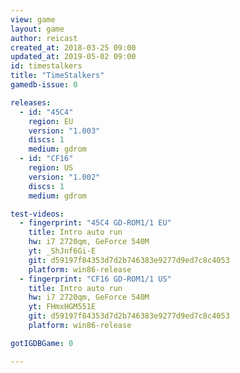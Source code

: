 ```yaml
---
view: game
layout: game
author: reicast
created_at: 2018-03-25 09:00
updated_at: 2019-05-02 09:00
id: timestalkers
title: "TimeStalkers"
gamedb-issue: 0

releases:
  - id: "45C4"
    region: EU
    version: "1.003"
    discs: 1
    medium: gdrom
  - id: "CF16"
    region: US
    version: "1.002"
    discs: 1
    medium: gdrom

test-videos:
  - fingerprint: "45C4 GD-ROM1/1 EU"
    title: Intro auto run
    hw: i7 2720qm, GeForce 540M
    yt: _ShJnf6Gi-E
    git: d59197f84353d7d2b746383e9277d9ed7c8c4053
    platform: win86-release
  - fingerprint: "CF16 GD-ROM1/1 US"
    title: Intro auto run
    hw: i7 2720qm, GeForce 540M
    yt: FHmxHGM551E
    git: d59197f84353d7d2b746383e9277d9ed7c8c4053
    platform: win86-release

gotIGDBGame: 0

---
```

